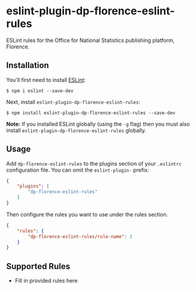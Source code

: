 # eslint-plugin-dp-florence-eslint-rules

ESLint rules for the Office for National Statistics publishing platform, Florence.

## Installation

You'll first need to install [ESLint](http://eslint.org):

```
$ npm i eslint --save-dev
```

Next, install `eslint-plugin-dp-florence-eslint-rules`:

```
$ npm install eslint-plugin-dp-florence-eslint-rules --save-dev
```

**Note:** If you installed ESLint globally (using the `-g` flag) then you must also install `eslint-plugin-dp-florence-eslint-rules` globally.

## Usage

Add `dp-florence-eslint-rules` to the plugins section of your `.eslintrc` configuration file. You can omit the `eslint-plugin-` prefix:

```json
{
    "plugins": [
        "dp-florence-eslint-rules"
    ]
}
```


Then configure the rules you want to use under the rules section.

```json
{
    "rules": {
        "dp-florence-eslint-rules/rule-name": 2
    }
}
```

## Supported Rules

* Fill in provided rules here





